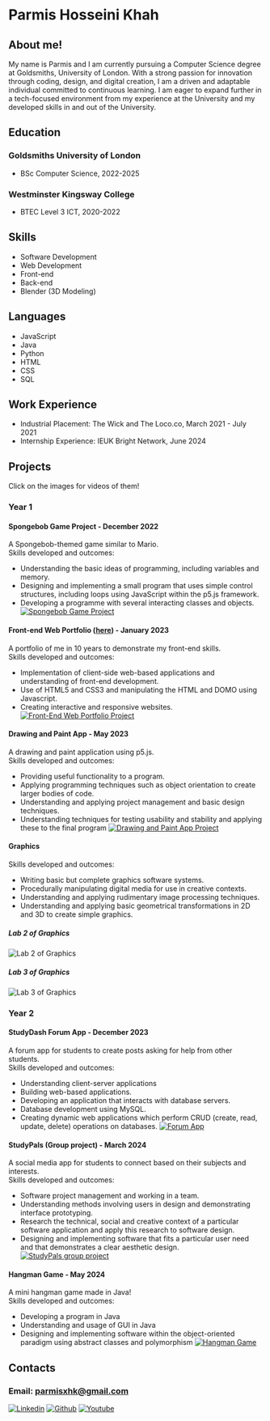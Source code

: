 # Parmis Hosseini Khah

## About me!
My name is Parmis and I am currently pursuing a Computer Science degree at Goldsmiths, University of London. With a strong passion for innovation through coding, design, and digital creation, I am a driven and adaptable individual committed to continuous learning. I am eager to expand further in a tech-focused environment from my experience at the University and my developed skills in and out of the University.

## Education
### Goldsmiths University of London
- BSc Computer Science, 2022-2025
  
### Westminster Kingsway College
- BTEC Level 3 ICT, 2020-2022

## Skills 
- Software Development
- Web Development
- Front-end
- Back-end
- Blender (3D Modeling)

## Languages
- JavaScript
- Java
- Python
- HTML
- CSS
- SQL

## Work Experience
- Industrial Placement: The Wick and The Loco.co, March 2021 - July 2021
- Internship Experience: IEUK Bright Network, June 2024

## Projects
Click on the images for videos of them!

### Year 1
#### Spongebob Game Project - December 2022
A Spongebob-themed game similar to Mario.  
Skills developed and outcomes:
- Understanding the basic ideas of programming, including variables and memory.
- Designing and implementing a small program that uses simple control structures, including loops using JavaScript within the p5.js framework.
- Developing a programme with several interacting classes and objects.
[![Spongebob Game Project](img/spongebobgame.png)](https://youtu.be/z0VvyjetMWs)

#### Front-end Web Portfolio ([here](https://doc.gold.ac.uk/~phoss001/portfolio/)) - January 2023
A portfolio of me in 10 years to demonstrate my front-end skills.  
Skills developed and outcomes:
- Implementation of client-side web-based applications and understanding of front-end development.
- Use of HTML5 and CSS3 and manipulating the HTML and DOMO using Javascript.
- Creating interactive and responsive websites.
[![Front-End Web Portfolio Project](img/portfoliofrontend.png)](https://youtu.be/mEyZJBZtSr4)

#### Drawing and Paint App - May 2023
A drawing and paint application using p5.js.  
Skills developed and outcomes:
- Providing useful functionality to a program.
- Applying programming techniques such as object orientation to create larger bodies of code.
- Understanding and applying project management and basic design techniques.
- Understanding techniques for testing usability and stability and applying these to the final program
[![Drawing and Paint App Project](img/paintapp.png)](https://youtu.be/aB5QlNL5TWs)

#### Graphics
Skills developed and outcomes:
- Writing basic but complete graphics software systems.
- Procedurally manipulating digital media for use in creative contexts.
- Understanding and applying rudimentary image processing techniques.
- Understanding and applying basic geometrical transformations in 2D and 3D to create simple graphics.
##### Lab 2 of Graphics
![Lab 2 of Graphics](img/graphicslab2.gif)

##### Lab 3 of Graphics
![Lab 3 of Graphics](img/graphicslab3.gif)

### Year 2
#### StudyDash Forum App - December 2023
A forum app for students to create posts asking for help from other students.  
Skills developed and outcomes:
- Understanding client-server applications
- Building web-based applications.
- Developing an application that interacts with database servers.
- Database development using MySQL.
- Creating dynamic web applications which perform CRUD (create, read, update, delete) operations on databases.
[![Forum App](img/forumapp.png)](https://youtu.be/JsA9xff8I6g)

#### StudyPals (Group project) - March 2024
A social media app for students to connect based on their subjects and interests.  
Skills developed and outcomes:
- Software project management and working in a team.
- Understanding methods involving users in design and demonstrating interface prototyping.
- Research the technical, social and creative context of a particular software application and apply this research to software design.
- Designing and implementing software that fits a particular user need and that demonstrates a clear aesthetic design.
[![StudyPals group project](img/studypals.png)](https://youtu.be/KJ54NI7sPEw)

#### Hangman Game - May 2024
A mini hangman game made in Java!  
Skills developed and outcomes:
- Developing a program in Java
- Understanding and usage of GUI in Java
- Designing and implementing software within the object-oriented paradigm using abstract classes and polymorphism
[![Hangman Game](img/hangmangame.png)](https://youtu.be/wcIYczXa9Os)

## Contacts
### Email: parmisxhk@gmail.com
[![Linkedin](img/linkedin.png)](https://www.linkedin.com/in/parmis-hosseini-khah-55308b29a/)
[![Github](img/github.png)](https://github.com/parmisx/)
[![Youtube](img/youtube.png)](https://www.youtube.com/@Parmisxhk)
